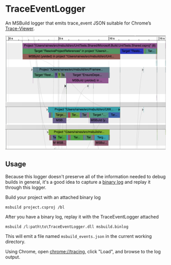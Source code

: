 # TraceEventLogger
An MSBuild logger that emits trace_event JSON suitable for Chrome’s [Trace-Viewer](https://github.com/catapult-project/catapult/blob/master/tracing/README.md).

![Screenshot showing a timeline with targets flowing to one another](docs/screenshot.png)

## Usage

Because this logger doesn't preserve all of the information needed to debug builds in general, it's a good idea to capture a [binary log](https://github.com/Microsoft/msbuild/wiki/Binary-Log) and replay it through this logger.

Build your project with an attached binary log

```
msbuild project.csproj /bl
```

After you have a binary log, replay it with the TraceEventLogger attached

```
msbuild /l:path\to\TraceEventLogger.dll msbuild.binlog
```

This will emit a file named `msbuild_events.json` in the current working directory.

Using Chrome, open <a href="chrome://tracing">chrome://tracing</a>, click "Load", and browse to the log output.
